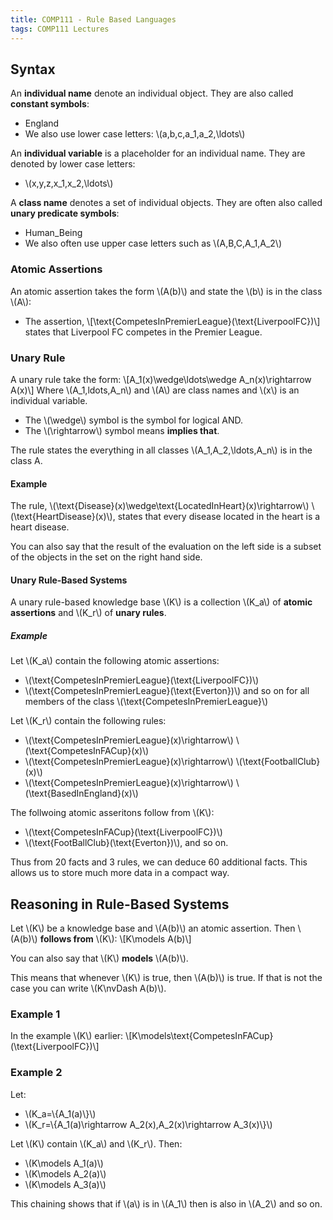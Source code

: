 ```yaml
---
title: COMP111 - Rule Based Languages
tags: COMP111 Lectures
---
```

## Syntax
An **individual name** denote an individual object. They are also called **constant symbols**:

* England
* We also use lower case letters: &#92;(a,b,c,a_1,a_2,\ldots&#92;)

An **individual variable** is a placeholder for an individual name. They are denoted by lower case letters:

* &#92;(x,y,z,x_1,x_2,\ldots&#92;)

A **class name** denotes a set of individual objects. They are often also called **unary predicate symbols**:

* Human_Being
* We also often use upper case letters such as &#92;(A,B,C,A_1,A_2&#92;)

### Atomic Assertions

An atomic assertion takes the form &#92;(A(b)&#92;) and state the &#92;(b&#92;) is in the class &#92;(A&#92;):

* The assertion,
&#92;[\text{CompetesInPremierLeague}(\text{LiverpoolFC})&#92;] states that Liverpool FC competes in the Premier League.

### Unary Rule
A unary rule take the form:
&#92;[A_1(x)\wedge\ldots\wedge A_n(x)\rightarrow A(x)&#92;]
Where &#92;(A_1,ldots,A_n&#92;) and &#92;(A&#92;) are class names and &#92;(x&#92;) is an individual variable.

* The &#92;(\wedge&#92;) symbol is the symbol for logical AND.
* The &#92;(\rightarrow&#92;) symbol means **implies that**.

The rule states the everything in all classes &#92;(A_1,A_2,\ldots,A_n&#92;) is in the class A.

#### Example

The rule, &#92;(\text{Disease}(x)\wedge\text{LocatedInHeart}(x)\rightarrow&#92;) &#92;(\text{HeartDisease}(x)&#92;), states that every disease located in the heart is a heart disease.

You can also say that the result of the evaluation on the left side is a subset of the objects in the set on the right hand side.

#### Unary Rule-Based Systems
A unary rule-based knowledge base &#92;(K&#92;) is a collection &#92;(K_a&#92;) of **atomic assertions** and &#92;(K_r&#92;) of **unary rules**.

##### Example
Let &#92;(K_a&#92;) contain the following atomic assertions:

* &#92;(\text{CompetesInPremierLeague}(\text{LiverpoolFC})&#92;)
* &#92;(\text{CompetesInPremierLeague}(\text{Everton})&#92;) and so on for all members of the class &#92;(\text{CompetesInPremierLeague}&#92;)

Let &#92;(K_r&#92;) contain the following rules:

* &#92;(\text{CompetesInPremierLeague}(x)\rightarrow&#92;) &#92;(\text{CompetesInFACup}(x)&#92;)
* &#92;(\text{CompetesInPremierLeague}(x)\rightarrow&#92;) &#92;(\text{FootballClub}(x)&#92;)
* &#92;(\text{CompetesInPremierLeague}(x)\rightarrow&#92;) &#92;(\text{BasedInEngland}(x)&#92;)

The follwoing atomic asseritons follow from &#92;(K&#92;):

* &#92;(\text{CompetesInFACup}(\text{LiverpoolFC})&#92;)
* &#92;(\text{FootBallClub}(\text{Everton})&#92;), and so on.

Thus from 20 facts and 3 rules, we can deduce 60 additional facts. This allows us to store much more data in a compact way.

## Reasoning in Rule-Based Systems
Let &#92;(K&#92;) be a knowledge base and &#92;(A(b)&#92;) an atomic assertion. Then &#92;(A(b)&#92;) **follows from** &#92;(K&#92;):
&#92;[K\models A(b)&#92;]

You can also say that &#92;(K&#92;) **models** &#92;(A(b)&#92;).

This means that whenever &#92;(K&#92;) is true, then &#92;(A(b)&#92;) is true. If that is not the case you can write &#92;(K\nvDash A(b)&#92;).

### Example 1
In the example &#92;(K&#92;) earlier:
&#92;[K\models\text{CompetesInFACup}(\text{LiverpoolFC})&#92;]

### Example 2
Let:

* &#92;(K_a=&#92;{A_1(a)&#92;}&#92;)
* &#92;(K_r=&#92;{A_1(a)\rightarrow A_2(x),A_2(x)\rightarrow A_3(x)&#92;}&#92;)

Let &#92;(K&#92;) contain &#92;(K_a&#92;) and &#92;(K_r&#92;). Then:

* &#92;(K\models A_1(a)&#92;)
* &#92;(K\models A_2(a)&#92;)
* &#92;(K\models A_3(a)&#92;)

This chaining shows that if &#92;(a&#92;) is in &#92;(A_1&#92;) then is also in &#92;(A_2&#92;) and so on.
